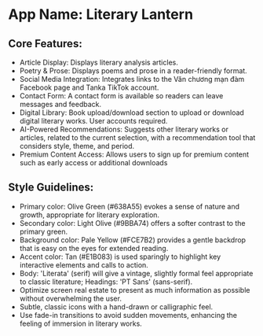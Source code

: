 # **App Name**: Literary Lantern

## Core Features:

- Article Display: Displays literary analysis articles.
- Poetry & Prose: Displays poems and prose in a reader-friendly format.
- Social Media Integration: Integrates links to the Văn chương mạn đàm Facebook page and Tanka TikTok account.
- Contact Form: A contact form is available so readers can leave messages and feedback.
- Digital Library: Book upload/download section to upload or download digital literary works. User accounts required.
- AI-Powered Recommendations: Suggests other literary works or articles, related to the current selection, with a recommendation tool that considers style, theme, and period.
- Premium Content Access: Allows users to sign up for premium content such as early access or additional downloads

## Style Guidelines:

- Primary color: Olive Green (#638A55) evokes a sense of nature and growth, appropriate for literary exploration.
- Secondary color: Light Olive (#9BBA74) offers a softer contrast to the primary green.
- Background color: Pale Yellow (#FCE7B2) provides a gentle backdrop that is easy on the eyes for extended reading.
- Accent color: Tan (#E1B083) is used sparingly to highlight key interactive elements and calls to action.
- Body: 'Literata' (serif) will give a vintage, slightly formal feel appropriate to classic literature; Headings: 'PT Sans' (sans-serif).
- Optimize screen real estate to present as much information as possible without overwhelming the user.
- Subtle, classic icons with a hand-drawn or calligraphic feel.
- Use fade-in transitions to avoid sudden movements, enhancing the feeling of immersion in literary works.